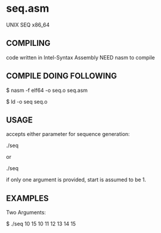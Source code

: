 # seq.asm
UNIX SEQ x86_64 


COMPILING
----------------------

code written in Intel-Syntax Assembly
NEED nasm to compile



COMPILE DOING FOLLOWING
--------------------------

$ nasm -f elf64 -o seq.o seq.asm

$ ld -o seq seq.o



USAGE
----------------------------
accepts either parameter for sequence generation:

./seq <start> <end>
  
  or
  
./seq <end>
  
if only one argument is provided, start is assumed to be 1.





EXAMPLES
----------------------------------

Two Arguments:

$ ./seq 10 15
10
11
12
13
14
15




